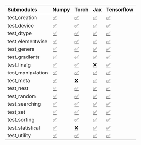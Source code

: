 | Submodules        | Numpy                                                                                                                           | Torch                                                                                                                           | Jax                                                                                                                             | Tensorflow                                                                                                                      |
|:------------------|:--------------------------------------------------------------------------------------------------------------------------------|:--------------------------------------------------------------------------------------------------------------------------------|:--------------------------------------------------------------------------------------------------------------------------------|:--------------------------------------------------------------------------------------------------------------------------------|
| test_creation     | <a href="https://github.com/unifyai/ivy/runs/8028152725?check_suite_focus=true" rel="noopener noreferrer" target="_blank">✅</a> | <a href="https://github.com/unifyai/ivy/runs/8028154009?check_suite_focus=true" rel="noopener noreferrer" target="_blank">✅</a> | <a href="https://github.com/unifyai/ivy/runs/8028155289?check_suite_focus=true" rel="noopener noreferrer" target="_blank">✅</a> | <a href="https://github.com/unifyai/ivy/runs/8028156196?check_suite_focus=true" rel="noopener noreferrer" target="_blank">✅</a> |
| test_device       | <a href="https://github.com/unifyai/ivy/runs/8028152791?check_suite_focus=true" rel="noopener noreferrer" target="_blank">✅</a> | <a href="https://github.com/unifyai/ivy/runs/8028154111?check_suite_focus=true" rel="noopener noreferrer" target="_blank">✅</a> | <a href="https://github.com/unifyai/ivy/runs/8028155324?check_suite_focus=true" rel="noopener noreferrer" target="_blank">✅</a> | <a href="https://github.com/unifyai/ivy/runs/8028156244?check_suite_focus=true" rel="noopener noreferrer" target="_blank">✅</a> |
| test_dtype        | <a href="https://github.com/unifyai/ivy/runs/8028152861?check_suite_focus=true" rel="noopener noreferrer" target="_blank">✅</a> | <a href="https://github.com/unifyai/ivy/runs/8028154197?check_suite_focus=true" rel="noopener noreferrer" target="_blank">✅</a> | <a href="https://github.com/unifyai/ivy/runs/8028155395?check_suite_focus=true" rel="noopener noreferrer" target="_blank">✅</a> | <a href="https://github.com/unifyai/ivy/runs/8028156316?check_suite_focus=true" rel="noopener noreferrer" target="_blank">✅</a> |
| test_elementwise  | <a href="https://github.com/unifyai/ivy/runs/8028152932?check_suite_focus=true" rel="noopener noreferrer" target="_blank">✅</a> | <a href="https://github.com/unifyai/ivy/runs/8028154329?check_suite_focus=true" rel="noopener noreferrer" target="_blank">✅</a> | <a href="https://github.com/unifyai/ivy/runs/8028155445?check_suite_focus=true" rel="noopener noreferrer" target="_blank">✅</a> | <a href="https://github.com/unifyai/ivy/runs/8028156386?check_suite_focus=true" rel="noopener noreferrer" target="_blank">✅</a> |
| test_general      | <a href="https://github.com/unifyai/ivy/runs/8028153023?check_suite_focus=true" rel="noopener noreferrer" target="_blank">✅</a> | <a href="https://github.com/unifyai/ivy/runs/8028154414?check_suite_focus=true" rel="noopener noreferrer" target="_blank">✅</a> | <a href="https://github.com/unifyai/ivy/runs/8028155495?check_suite_focus=true" rel="noopener noreferrer" target="_blank">✅</a> | <a href="https://github.com/unifyai/ivy/runs/8028156440?check_suite_focus=true" rel="noopener noreferrer" target="_blank">✅</a> |
| test_gradients    | <a href="https://github.com/unifyai/ivy/runs/8028153108?check_suite_focus=true" rel="noopener noreferrer" target="_blank">✅</a> | <a href="https://github.com/unifyai/ivy/runs/8028154476?check_suite_focus=true" rel="noopener noreferrer" target="_blank">✅</a> | <a href="https://github.com/unifyai/ivy/runs/8028155571?check_suite_focus=true" rel="noopener noreferrer" target="_blank">✅</a> | <a href="https://github.com/unifyai/ivy/runs/8028156507?check_suite_focus=true" rel="noopener noreferrer" target="_blank">✅</a> |
| test_linalg       | <a href="https://github.com/unifyai/ivy/runs/8028153171?check_suite_focus=true" rel="noopener noreferrer" target="_blank">✅</a> | <a href="https://github.com/unifyai/ivy/runs/8028154546?check_suite_focus=true" rel="noopener noreferrer" target="_blank">✅</a> | <a href="https://github.com/unifyai/ivy/runs/8028155627?check_suite_focus=true" rel="noopener noreferrer" target="_blank">❌</a> | <a href="https://github.com/unifyai/ivy/runs/8028156573?check_suite_focus=true" rel="noopener noreferrer" target="_blank">✅</a> |
| test_manipulation | <a href="https://github.com/unifyai/ivy/runs/8028153242?check_suite_focus=true" rel="noopener noreferrer" target="_blank">✅</a> | <a href="https://github.com/unifyai/ivy/runs/8028154628?check_suite_focus=true" rel="noopener noreferrer" target="_blank">✅</a> | <a href="https://github.com/unifyai/ivy/runs/8028155679?check_suite_focus=true" rel="noopener noreferrer" target="_blank">✅</a> | <a href="https://github.com/unifyai/ivy/runs/8028156634?check_suite_focus=true" rel="noopener noreferrer" target="_blank">✅</a> |
| test_meta         | <a href="https://github.com/unifyai/ivy/runs/8028153308?check_suite_focus=true" rel="noopener noreferrer" target="_blank">✅</a> | <a href="https://github.com/unifyai/ivy/runs/8028154710?check_suite_focus=true" rel="noopener noreferrer" target="_blank">❌</a> | <a href="https://github.com/unifyai/ivy/runs/8028155717?check_suite_focus=true" rel="noopener noreferrer" target="_blank">✅</a> | <a href="https://github.com/unifyai/ivy/runs/8028156688?check_suite_focus=true" rel="noopener noreferrer" target="_blank">✅</a> |
| test_nest         | <a href="https://github.com/unifyai/ivy/runs/8028153391?check_suite_focus=true" rel="noopener noreferrer" target="_blank">✅</a> | <a href="https://github.com/unifyai/ivy/runs/8028154815?check_suite_focus=true" rel="noopener noreferrer" target="_blank">✅</a> | <a href="https://github.com/unifyai/ivy/runs/8028155761?check_suite_focus=true" rel="noopener noreferrer" target="_blank">✅</a> | <a href="https://github.com/unifyai/ivy/runs/8028156737?check_suite_focus=true" rel="noopener noreferrer" target="_blank">✅</a> |
| test_random       | <a href="https://github.com/unifyai/ivy/runs/8028153512?check_suite_focus=true" rel="noopener noreferrer" target="_blank">✅</a> | <a href="https://github.com/unifyai/ivy/runs/8028154947?check_suite_focus=true" rel="noopener noreferrer" target="_blank">✅</a> | <a href="https://github.com/unifyai/ivy/runs/8028155816?check_suite_focus=true" rel="noopener noreferrer" target="_blank">✅</a> | <a href="https://github.com/unifyai/ivy/runs/8028156782?check_suite_focus=true" rel="noopener noreferrer" target="_blank">✅</a> |
| test_searching    | <a href="https://github.com/unifyai/ivy/runs/8028153591?check_suite_focus=true" rel="noopener noreferrer" target="_blank">✅</a> | <a href="https://github.com/unifyai/ivy/runs/8028155002?check_suite_focus=true" rel="noopener noreferrer" target="_blank">✅</a> | <a href="https://github.com/unifyai/ivy/runs/8028155882?check_suite_focus=true" rel="noopener noreferrer" target="_blank">✅</a> | <a href="https://github.com/unifyai/ivy/runs/8028156835?check_suite_focus=true" rel="noopener noreferrer" target="_blank">✅</a> |
| test_set          | <a href="https://github.com/unifyai/ivy/runs/8028153660?check_suite_focus=true" rel="noopener noreferrer" target="_blank">✅</a> | <a href="https://github.com/unifyai/ivy/runs/8028155048?check_suite_focus=true" rel="noopener noreferrer" target="_blank">✅</a> | <a href="https://github.com/unifyai/ivy/runs/8028155931?check_suite_focus=true" rel="noopener noreferrer" target="_blank">✅</a> | <a href="https://github.com/unifyai/ivy/runs/8028156873?check_suite_focus=true" rel="noopener noreferrer" target="_blank">✅</a> |
| test_sorting      | <a href="https://github.com/unifyai/ivy/runs/8028153752?check_suite_focus=true" rel="noopener noreferrer" target="_blank">✅</a> | <a href="https://github.com/unifyai/ivy/runs/8028155109?check_suite_focus=true" rel="noopener noreferrer" target="_blank">✅</a> | <a href="https://github.com/unifyai/ivy/runs/8028155993?check_suite_focus=true" rel="noopener noreferrer" target="_blank">✅</a> | <a href="https://github.com/unifyai/ivy/runs/8028156912?check_suite_focus=true" rel="noopener noreferrer" target="_blank">✅</a> |
| test_statistical  | <a href="https://github.com/unifyai/ivy/runs/8028153838?check_suite_focus=true" rel="noopener noreferrer" target="_blank">✅</a> | <a href="https://github.com/unifyai/ivy/runs/8028155170?check_suite_focus=true" rel="noopener noreferrer" target="_blank">❌</a> | <a href="https://github.com/unifyai/ivy/runs/8028156089?check_suite_focus=true" rel="noopener noreferrer" target="_blank">✅</a> | <a href="https://github.com/unifyai/ivy/runs/8028156962?check_suite_focus=true" rel="noopener noreferrer" target="_blank">✅</a> |
| test_utility      | <a href="https://github.com/unifyai/ivy/runs/8028153911?check_suite_focus=true" rel="noopener noreferrer" target="_blank">✅</a> | <a href="https://github.com/unifyai/ivy/runs/8028155226?check_suite_focus=true" rel="noopener noreferrer" target="_blank">✅</a> | <a href="https://github.com/unifyai/ivy/runs/8028156149?check_suite_focus=true" rel="noopener noreferrer" target="_blank">✅</a> | <a href="https://github.com/unifyai/ivy/runs/8028157020?check_suite_focus=true" rel="noopener noreferrer" target="_blank">✅</a> |